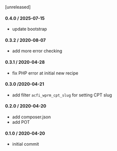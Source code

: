 [unreleased]

#### 0.4.0 / 2025-07-15
* update bootstrap

#### 0.3.2 / 2020-08-07
* add more error checking

#### 0.3.1 / 2020-04-28
* fix PHP error at initial new recipe

#### 0.3.0 /2020-04-21
* add filter `acfi_wprm_cpt_slug` for setting CPT slug

#### 0.2.0 / 2020-04-20
* add composer.json
* add POT

#### 0.1.0 / 2020-04-20
* initial commit
